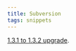 ```yaml
---
title: Subversion
tags: snippets
---
```


[1.3.1 to 1.3.2 upgrade](http://wincent.dev/a/knowledge-base/archives/2006/06/subversion_131_1.php).
